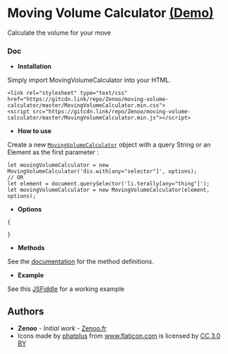 # Moving Volume Calculator [(Demo)](https://jsfiddle.net/Zenoo0/9z6evb7a/)

Calculate the volume for your move

### Doc

* **Installation**

Simply import MovingVolumeCalculator into your HTML.
```
<link rel="stylesheet" type="text/css" href="https://gitcdn.link/repo/Zenoo/moving-volume-calculator/master/MovingVolumeCalculator.min.css">
<script src="https://gitcdn.link/repo/Zenoo/moving-volume-calculator/master/MovingVolumeCalculator.min.js"></script>	
```
* **How to use**

Create a new [`MovingVolumeCalculator`](https://zenoo.github.io/moving-volume-calculator/MovingVolumeCalculator.html) object with a query String or an Element as the first parameter :
```
let movingVolumeCalculator = new MovingVolumeCalculator('div.with[any="selector"]', options);
// OR
let element = document.querySelector('li.terally[any="thing"]');
let movingVolumeCalculator = new MovingVolumeCalculator(element, options);
```
* **Options**

```
{

}
```
* **Methods**

See the [documentation](https://zenoo.github.io/moving-volume-calculator/MovingVolumeCalculator.html) for the method definitions.  

* **Example**

See this [JSFiddle](https://jsfiddle.net/Zenoo0/9z6evb7a/) for a working example

## Authors

* **Zenoo** - *Initial work* - [Zenoo.fr](http://zenoo.fr)
* <div>Icons made by <a href="https://www.flaticon.com/authors/phatplus" title="phatplus">phatplus</a> from <a href="https://www.flaticon.com/" title="Flaticon">www.flaticon.com</a> is licensed by <a href="http://creativecommons.org/licenses/by/3.0/" title="Creative Commons BY 3.0" target="_blank">CC 3.0 BY</a></div>